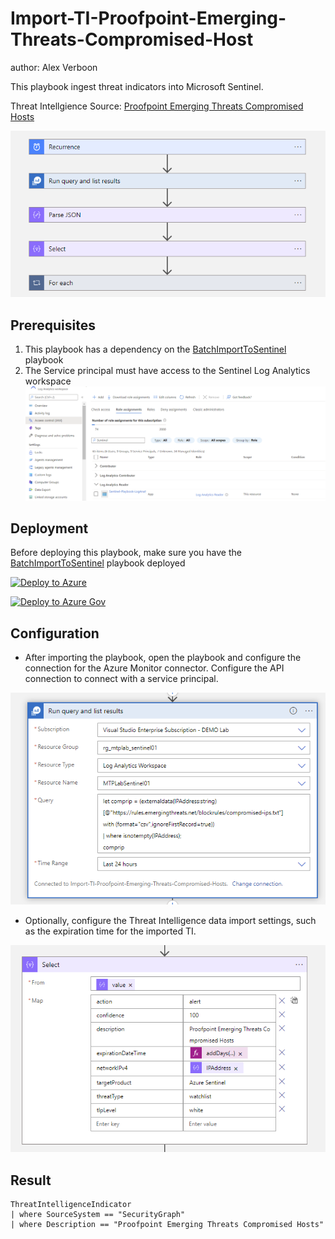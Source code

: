 # Import-TI-Proofpoint-Emerging-Threats-Compromised-Host

author: Alex Verboon

This playbook ingest threat indicators into Microsoft Sentinel.

Threat Intellgience Source: [Proofpoint Emerging Threats Compromised Hosts](https://rules.emergingthreats.net/blockrules/compromised-ips.txt) 

![Playbook](./images/pb_flow.png)

## Prerequisites

1. This playbook has a dependency on the [BatchImportToSentinel](../TIBatchImportSentinel/readme.md) playbook
2. The Service principal must have access to the Sentinel Log Analytics workspace
![Service Principal workspace permissions](./images/la_app_permissions.png)

## Deployment

Before deploying this playbook, make sure you have the [BatchImportToSentinel](../TIBatchImportSentinel/readme.md) playbook deployed

[![Deploy to Azure](https://aka.ms/deploytoazurebutton)](https://portal.azure.com/#create/Microsoft.Template/uri/https%3A%2F%2Fraw.githubusercontent.com%2Falexverboon%2FSentinel-Content-Dev%2Fmain%2FPlaybooks%2FImport-TI-Proofpoint-Emerging-Threats-Compromised-Hosts%2Fazuredeploy.json)

[![Deploy to Azure Gov](https://aka.ms/deploytoazuregovbutton)](https://portal.azure.us/#create/Microsoft.Template/uri/https%3A%2F%2Fraw.githubusercontent.com%2Falexverboon%2FSentinel-Content-Dev%2Fmain%2FPlaybooks%2FImport-TI-Proofpoint-Emerging-Threats-Compromised-Hosts%2Fazuredeploy.json)

## Configuration

* After importing the playbook, open the playbook and configure the connection for the Azure Monitor connector. Configure the API connection to connect with a service principal.

![Azure Monitor Connection](./images/azuremonitor-connection.png)

* Optionally, configure the Threat Intelligence data import settings, such as the expiration time for the imported TI.

![TI settings](./images/ti_data.png)


## Result


```kusto
ThreatIntelligenceIndicator
| where SourceSystem == "SecurityGraph"
| where Description == "Proofpoint Emerging Threats Compromised Hosts"
```



